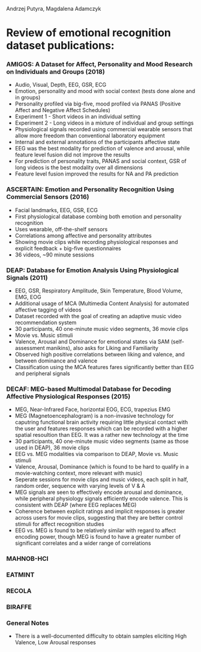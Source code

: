 Andrzej Putyra, Magdalena Adamczyk

# Review of emotional recognition dataset publications:

### AMIGOS: A Dataset for Affect, Personality and Mood Research on Individuals and Groups (2018)

* Audio, Visual, Depth, EEG, GSR, ECG
* Emotion, personality and mood with social context (tests done alone and in groups)
* Personality profiled via big-five, mood profiled via PANAS (Positive Affect and Negative Affect Schedules)
* Experiment 1 - Short videos in an individual setting
* Experiment 2 - Long videos in a mixture of individual and group settings
* Physiological signals recorded using commercial wearable sensors that allow more freedom than conventional laboratory equipment
* Internal and external annotations of the participants affective state
* EEG was the best modality for prediction of valence and arousal, while feature level fusion did not improve the results
* For prediction of personality traits, PANAS and social context, GSR of long videos is the best modality over all dimensions
* Feature level fusion improved the results for NA and PA prediction

### ASCERTAIN: Emotion and Personality Recognition Using Commercial Sensors (2016)

* Facial landmarks, EEG, GSR, ECG
* First physiological database combing both emotion and personality recognition
* Uses wearable, off-the-shelf sensors
* Correlations among affective and personality attributes
* Showing movie clips while recording physiological responses and explicit feedback + big-five questionnaires
* 36 videos, ~90 minute sessions

### DEAP: Database for Emotion Analysis Using Physiological Signals (2011)

* EEG, GSR, Respiratory Amplitude, Skin Temperature, Blood Volume, EMG, EOG
* Additional usage of MCA (Multimedia Content Analysis) for automated affective tagging of videos
* Dataset recorded with the goal of creating an adaptive music video recommendation system
* 30 participants, 40 one-minute music video segments, 36 movie clips
* Movie vs. Music stimuli
* Valence, Arousal and Dominance for emotional states via SAM (self-assessment manikins), also asks for Liking and Familiarity
* Observed high positive correlations between liking and valence, and between dominance and valence
* Classification using the MCA features fares significantly better than EEG and peripheral signals 

### DECAF: MEG-based Multimodal Database for Decoding Affective Physiological Responses (2015)

* MEG, Near-Infrared Face, horizontal EOG, ECG, trapezius EMG
* MEG (Magnetoencephalogram) is a non-invasive technology for caputring functional brain activity requiring little physical contact with the user and features responses which can be recorded with a higher spatial resoultion than EEG. It was a rather new technology at the time
* 30 participants, 40 one-minute music video segments (same as those used in DEAP), 36 movie clips
* EEG vs. MEG modalities via comparison to DEAP, Movie vs. Music stimuli
* Valence, Arousal, Dominance (which is found to be hard to qualify in a movie-watching context, more relevant with music)
* Seperate sessions for movie clips and music videos, each split in half, random order, sequence with varying levels of V & A
* MEG signals are seen to effectively encode arousal and dominance, while peripheral physiology signals efficiently encode valence. This is consistent with DEAP (where EEG replaces MEG)
* Coherence between explicit ratings and implicit responses is greater across users for movie clips, suggesting that they are better control stimuli for affect recognition studies
* EEG vs. MEG is found to be relatively similar with regard to affect encoding power, though MEG is found to have a greater number of significant correlates and a wider range of correlations

### MAHNOB-HCI

### EATMINT

### RECOLA

### BIRAFFE



### General Notes

* There is a well-documented difficulty to obtain samples eliciting High Valence, Low Arousal responses
